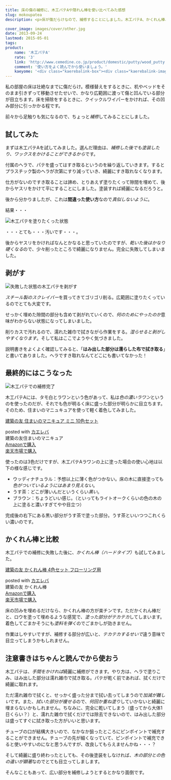 ```yaml
---
title: 床の傷の補修に、木工パテAや隠れん棒を使い比べてみた感想
slug: mokoupatea
description: <p>床が傷だらけなので、補修することにしました。木工パテA、かくれん棒、住まいのマニキュアなどを使って補修しました。手間がかかりますが木工パテを使うのが一番きれいに仕上がると思います。それぞれの使い勝手や違いなどを簡単に書いてみました。</p>

cover_image: images/cover/other.jpg
date: 2013-09-24
lastmod: 2015-05-01
tags: 
product:
    name: '木工パテA'
    rate: '3'
    link: 'http://www.cemedine.co.jp/product/domestic/putty/wood_putty.html'
    comment: '使い方をよく読んでから使いましょう。'
    kaeyome: '<div class="kaerebalink-box"><div class="kaerebalink-image"><a href="http://www.amazon.co.jp/exec/obidos/ASIN/B000TGHQZW/illusionspace-22/ref=nosim/" rel="nofollow" target="_blank"><img src="http://ecx.images-amazon.com/images/I/51kRPpnzbiL._SL160_.jpg" style="border: none;" /></a></div><div class="kaerebalink-info"><div class="kaerebalink-name"><a href="http://www.amazon.co.jp/exec/obidos/ASIN/B000TGHQZW/illusionspace-22/ref=nosim/" rel="nofollow" target="_blank">セメダイン 木工パテA ラワン P50ml HC-152[HTRC 4.1]</a><div class="kaerebalink-powered-date">posted with <a href="http://kaereba.com" rel="nofollow" target="_blank">カエレバ</a></div></div><div class="kaerebalink-detail"> セメダイン     </div><div class="kaerebalink-link1"><div class="shoplinkamazon"><a href="http://www.amazon.co.jp/gp/search?keywords=P50ml%20HC-152&__mk_ja_JP=%83J%83%5E%83J%83i&tag=illusionspace-22" rel="nofollow" target="_blank" title="アマゾン" >Amazonで購入</a></div><div class="shoplinkrakuten"><a href="http://hb.afl.rakuten.co.jp/hgc/0e95387f.f2aef20d.0e953880.25e412bd/?pc=http%3A%2F%2Fsearch.rakuten.co.jp%2Fsearch%2Fmall%2FP50ml%2520HC-152%2F-%2Ff.1-p.1-s.1-sf.0-st.A-v.2%3Fx%3D0%26scid%3Daf_ich_link_urltxt%26m%3Dhttp%3A%2F%2Fm.rakuten.co.jp%2F" rel="nofollow" target="_blank" title="楽天市場" >楽天市場で購入</a></div></div></div><div class="booklink-footer" style="clear: left"></div></div>'
---
```


<p>私の部屋の床は壮絶なまでに傷だらけ。模様替えをするときに、机やベッドをそのまま引きずって移動させたせいで、かなり広範囲に渡って傷と凹んでいる部分が目立ちます。床を掃除をするときに、クイックルワイパーをかければ、その凹み部分に引っかかる程です。</p>
<p>前々から足触りも気になるので、ちょっと<em>補修</em>してみることにしました。</p>
<h2 title="試してみた">試してみた</h2>
<p>まずは木工パテAを試してみました。選んだ理由は、<em>補修した後でも塗装したり、ワックスをかけることができるから</em>です。</p>
<p>付属のヘラで、パテを盛ってはすき取るというのを繰り返していきます。するとプラスチック製のヘラが次第にすり減っていき、綺麗にすき取れなくなります。</p>
<p>仕方がないのですき取ることは諦め、とりあえず塗りたくって隙間を埋めて、後からヤスリをかけて平にすることにしました。塗装すれば綺麗になるだろうと。</p>
<p>後から分かりましたが、これは<strong>間違った使い方</strong>なので<em>真似しないように</em>。</p>
<p>結果・・・</p>
<p><img src="https://wantit.gcreate.jp/wp-content/uploads/2013/09/P6151383.jpg" alt="木工パテを塗りたくった状態" /></p>
<p>・・・とても・・・汚いです・・・。</p>
<p>後からヤスリをかければなんとかなると思っていたのですが、<em>乾いた後はかなり硬くなる</em>ので、少々削ったところで綺麗になりません。完全に失敗してしまいました。</p>
<h2 title="剥がす">剥がす</h2>
<p><img src="https://wantit.gcreate.jp/wp-content/uploads/2013/09/P6151384.jpg" alt="失敗した状態の木工パテを剥がす" /></p>
<p><em>スチール製のスクレイバー</em>を買ってきてゴリゴリ削る。広範囲に塗りたくっているのでとても大変です。</p>
<p>せっかく埋めた隙間の部分も含めて剥がれていくので、<em>何のためにやったのか</em>意味がわからない状態になってしまいました。</p>
<p>削りカスで汚れるので、濡れた雑巾で拭きながら作業をする。<em>湿らせると剥がしやすくなります</em>。そして私はここでようやく気づきました。</p>
<p>説明書きをよくよく確認してみると、「<strong>はみ出した部分は濡らした布で拭き取る</strong>」と書いてありました。ヘラですき取れなんてどこにも書いてなかった！</p>
<h2 title="最終的にはこうなった">最終的にはこうなった</h2>
<p><img src="https://wantit.gcreate.jp/wp-content/uploads/2013/09/P9221609.jpg" alt="木工パテでの補修完了" /></p>
<p>木工パテAには、タモ白とラワンという色があって、私は<em>色の濃いラワン</em>というのを使ったのだが、それでも色が明るく床に盛った部分が明らかに目立ちます。そのため、住まいのマニュキュアを使って軽く着色してみました。</p>
<div class="kaerebalink-box">
<div class="kaerebalink-image"><a href="http://www.amazon.co.jp/exec/obidos/ASIN/B0020FPUJY/illusionspace-22/ref=nosim/" rel="nofollow" target="_blank"><img alt=""  src="http://ecx.images-amazon.com/images/I/61r4indXmSL._SL160_.jpg" style="border: none;" /></a></div>
<div class="kaerebalink-info">
<div class="kaerebalink-name"><a href="http://www.amazon.co.jp/exec/obidos/ASIN/B0020FPUJY/illusionspace-22/ref=nosim/" rel="nofollow" target="_blank">建築の友 住まいのマニキュア ミニ 10色セット</a></p>
<div class="kaerebalink-powered-date">posted with <a href="http://kaereba.com" rel="nofollow" target="_blank">カエレバ</a></div>
</div>
<div class="kaerebalink-detail"> 建築の友住まいのマニキュア     </div>
<div class="kaerebalink-link1">
<div class="shoplinkamazon"><a href="http://www.amazon.co.jp/gp/search?keywords=%8C%9A%92z%82%CC%97F%20%8FZ%82%DC%82%A2%82%CC%83%7D%83j%83L%83%85%83A&#038;__mk_ja_JP=%83J%83%5E%83J%83i&#038;tag=illusionspace-22" rel="nofollow" target="_blank" title="アマゾン" >Amazonで購入</a></div>
<div class="shoplinkrakuten"><a href="http://hb.afl.rakuten.co.jp/hgc/0e95387f.f2aef20d.0e953880.25e412bd/?pc=http%3A%2F%2Fsearch.rakuten.co.jp%2Fsearch%2Fmall%2F%25E5%25BB%25BA%25E7%25AF%2589%25E3%2581%25AE%25E5%258F%258B%2520%25E4%25BD%258F%25E3%2581%25BE%25E3%2581%2584%25E3%2581%25AE%25E3%2583%259E%25E3%2583%258B%25E3%2582%25AD%25E3%2583%25A5%25E3%2582%25A2%2F-%2Ff.1-p.1-s.1-sf.0-st.A-v.2%3Fx%3D0%26scid%3Daf_ich_link_urltxt%26m%3Dhttp%3A%2F%2Fm.rakuten.co.jp%2F" rel="nofollow" target="_blank" title="楽天市場" >楽天市場で購入</a></div>
</div>
</div>
<div class="booklink-footer" style="clear: left"></div>
</div>
<p>使ったのは3色だけですが、木工パテAラワンの上に塗った場合の使い心地は以下の様な感じです。</p>
<ul>
<li>ウッディナチュラル：予想以上に薄く色がつかない。床の木に直接塗っても<em>色がついているようにはあまり見えない</em>。</li>
<li>うす茶：どこが薄いんだというくらい<em>黒い</em>。</li>
<li>ブラウン：ちょうどいい感じ。（といってもライトオークくらいの色の木の上に塗ると濃いすぎてやや目立つ）
</ul>
<p>完成後の右下にある黒い部分がうす茶で塗った部分。うす茶といいつつこれくらい濃いのです。</p>
<h2 title="かくれん棒と比較">かくれん棒と比較</h2>
<p>木工パテでの補修に失敗した後に、<em>かくれん棒（ハードタイプ）</em>も試してみました。</p>
<div class="kaerebalink-box">
<div class="kaerebalink-image"><a href="http://www.amazon.co.jp/exec/obidos/ASIN/B001VLCYQ0/illusionspace-22/ref=nosim/" rel="nofollow" target="_blank"><img alt=""  src="http://ecx.images-amazon.com/images/I/51ayYd9uy5L._SL160_.jpg" style="border: none;" /></a></div>
<div class="kaerebalink-info">
<div class="kaerebalink-name"><a href="http://www.amazon.co.jp/exec/obidos/ASIN/B001VLCYQ0/illusionspace-22/ref=nosim/" rel="nofollow" target="_blank">建築の友 かくれん棒 4色セット フローリング用</a></p>
<div class="kaerebalink-powered-date">posted with <a href="http://kaereba.com" rel="nofollow" target="_blank">カエレバ</a></div>
</div>
<div class="kaerebalink-detail"> 建築の友 かくれん棒     </div>
<div class="kaerebalink-link1">
<div class="shoplinkamazon"><a href="http://www.amazon.co.jp/gp/search?keywords=%8C%9A%92z%82%CC%97F%20%82%A9%82%AD%82%EA%82%F1%96_%81%40%83t%83%8D%81%5B%83%8A%83%93%83O%97p&#038;__mk_ja_JP=%83J%83%5E%83J%83i&#038;tag=illusionspace-22" rel="nofollow" target="_blank" title="アマゾン" >Amazonで購入</a></div>
<div class="shoplinkrakuten"><a href="http://hb.afl.rakuten.co.jp/hgc/0e95387f.f2aef20d.0e953880.25e412bd/?pc=http%3A%2F%2Fsearch.rakuten.co.jp%2Fsearch%2Fmall%2F%25E5%25BB%25BA%25E7%25AF%2589%25E3%2581%25AE%25E5%258F%258B%2520%25E3%2581%258B%25E3%2581%258F%25E3%2582%258C%25E3%2582%2593%25E6%25A3%2592%25E3%2580%2580%25E3%2583%2595%25E3%2583%25AD%25E3%2583%25BC%25E3%2583%25AA%25E3%2583%25B3%25E3%2582%25B0%25E7%2594%25A8%2F-%2Ff.1-p.1-s.1-sf.0-st.A-v.2%3Fx%3D0%26scid%3Daf_ich_link_urltxt%26m%3Dhttp%3A%2F%2Fm.rakuten.co.jp%2F" rel="nofollow" target="_blank" title="楽天市場" >楽天市場で購入</a></div>
</div>
</div>
<div class="booklink-footer" style="clear: left"></div>
</div>
<p>床の凹みを埋めるだけなら、かくれん棒の方が楽チンです。ただかくれん棒だと、ロウを塗って埋めるような感覚で、<em>塗った部分がテカテカ</em>してしまいます。着色してごまかそうにも<em>塗料を弾く</em>のでごまかしが効きません。</p>
<p>作業はしやすいですが、補修する部分が広いと、<em>テカテカするせいで</em>違う意味で目立ってしまうかもしれません。</p>
<h2 title="注意書きはちゃんと読んでから使おう">注意書きはちゃんと読んでから使おう</h2>
<p>木工パテは、<em>手間をかければ</em>綺麗に補修ができます。やり方は、ヘラで塗りこみ、はみ出した部分は濡れ雑巾で拭き取る。パテが乾く前であれば、拭くだけで綺麗に取れます。</p>
<p>ただ濡れ雑巾で拭くと、せっかく盛った分まで拭い去ってしまうので<em>加減が難しい</em>です。また、<em>拭いた部分が痩せる</em>ので、<em>何回か重ね塗り</em>していかないと綺麗に埋まらないかもしれません。ちなみに、完全に乾いてしまう（盛ってから大体1日くらい？）と、濡れた雑巾で拭くだけでは除去できないので、はみ出した部分は盛ってすぐに拭き取った方がいいと思います。</p>
<p>チューブの口が結構大きいので、なかなか狙ったところにピンポイントで補充することができません。チューブの先が細くなっていて、ピンポイントで補充できると使いやすいのになと思うんですが、改良してもらえませんかね・・・？</p>
<p>そして綺麗に盛り終わったとしても、その後塗装をしなければ、<em>木の部分との色の違いが顕著</em>なのでとても目立ってしまします。</p>
<p>そんなこともあって、広い部分を補修しようとするとかなり面倒です。</p>

  